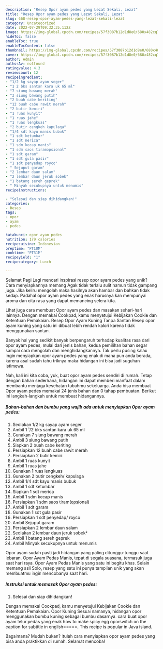 ```yaml
---
description: "Resep Opor ayam pedes yang Lezat Sekali, Lezat"
title: "Resep Opor ayam pedes yang Lezat Sekali, Lezat"
slug: 668-resep-opor-ayam-pedes-yang-lezat-sekali-lezat
category: Uncategorized
date: 2022-07-29T09:32:35.112Z
image: https://img-global.cpcdn.com/recipes/57f3087b12d1d8e0/680x482cq70/opor-ayam-pedes-foto-resep-utama.jpg
hideToc: false
enableToc: true
enableTocContent: false
thumbnail: https://img-global.cpcdn.com/recipes/57f3087b12d1d8e0/680x482cq70/opor-ayam-pedes-foto-resep-utama.jpg
cover: https://img-global.cpcdn.com/recipes/57f3087b12d1d8e0/680x482cq70/opor-ayam-pedes-foto-resep-utama.jpg
author: Admin
authorAv: notfound
ratingvalue: 4.3
reviewcount: 12
recipeingredient:
- "1/2 kg sayap ayam seger"
- "1 2 bks santan kara uk 65 ml"
- "7 siung bawang merah"
- "3 siung bawang putih"
- "2 buah cabe keriting"
- "12 buah cabe rawit merah"
- "2 butir kemiri"
- "1 ruas kunyit"
- "1 ruas jahe"
- "1 ruas lengkuas"
- "2 butir cengkeh kapulaga"
- "1/4 sdt kayu manis bubuk"
- "1 sdt ketumbar"
- "1 sdt merica"
- "1 sdm kecap manis"
- "1 sdm saos tiramopsional"
- "1 sdt garam"
- "1 sdt gula pasir"
- "1 sdt penyedap royco"
- " Sejuput garam"
- "2 lembar daun salam"
- "2 lembar daun jeruk sobek"
- "1 batang sereh geprek"
- " Minyak secukupnya untuk menumis"
recipeinstructions:

- "Selesai dan siap dihidangkan!"
categories:
- Resep
tags:
- opor
- ayam
- pedes

katakunci: opor ayam pedes 
nutrition: 179 calories
recipecuisine: Indonesian
preptime: "PT10M"
cooktime: "PT31M"
recipeyield: "1"
recipecategory: Lunch

---
```



Selamat Pagi Lagi mencari inspirasi resep opor ayam pedes yang unik? Cara menyiapkannya memang Agak tidak terlalu sulit namun tidak gampang juga. Jika keliru mengolah maka hasilnya akan hambar dan bahkan tidak sedap. Padahal opor ayam pedes yang enak harusnya kan mempunyai aroma dan cita rasa yang dapat memancing selera kita.


Lihat juga cara membuat Opor ayam pedes dan masakan sehari-hari lainnya. Dengan memakai Cookpad, kamu menyetujui Kebijakan Cookie dan Ketentuan Pemakaian. Resep Opor Ayam Kuning Tanpa Santan Resep opor ayam kuning yang satu ini dibuat lebih rendah kalori karena tidak menggunakan santan.

Banyak hal yang sedikit banyak berpengaruh terhadap kualitas rasa dari opor ayam pedes, mulai dari jenis bahan, kedua pemilihan bahan segar sampai cara mengolah dan menghidangkannya. Tak perlu pusing kalau ingin menyiapkan opor ayam pedes yang enak di mana pun anda berada, karena asal sudah tahu triknya maka hidangan ini bisa jadi suguhan istimewa.


Nah, kali ini kita coba, yuk, buat opor ayam pedes sendiri di rumah. Tetap dengan bahan sederhana, hidangan ini dapat memberi manfaat dalam membantu menjaga kesehatan tubuhmu sekeluarga. Anda bisa membuat Opor ayam pedes memakai 24 jenis bahan dan 0 tahap pembuatan. Berikut ini langkah-langkah untuk membuat hidangannya.

<!--inarticleads1-->

##### Bahan-bahan dan bumbu yang wajib ada untuk menyiapkan Opor ayam pedes:

1. Sediakan 1/2 kg sayap ayam seger
1. Ambil 1 ¹/2 bks santan kara uk 65 ml
1. Gunakan 7 siung bawang merah
1. Ambil 3 siung bawang putih
1. Siapkan 2 buah cabe keriting
1. Persiapkan 12 buah cabe rawit merah
1. Persiapkan 2 butir kemiri
1. Ambil 1 ruas kunyit
1. Ambil 1 ruas jahe
1. Gunakan 1 ruas lengkuas
1. Gunakan 2 butir cengkeh/ kapulaga
1. Ambil 1/4 sdt kayu manis bubuk
1. Ambil 1 sdt ketumbar
1. Siapkan 1 sdt merica
1. Ambil 1 sdm kecap manis
1. Persiapkan 1 sdm saos tiram(opsional)
1. Ambil 1 sdt garam
1. Gunakan 1 sdt gula pasir
1. Persiapkan 1 sdt penyedap/ royco
1. Ambil  Sejuput garam
1. Persiapkan 2 lembar daun salam
1. Sediakan 2 lembar daun jeruk sobek²
1. Ambil 1 batang sereh geprek
1. Ambil  Minyak secukupnya untuk menumis


Opor ayam sudah pasti jadi hidangan yang paling ditunggu-tunggu saat lebaran. Opor Ayam Pedas Manis, tepat di segala suasana, termasuk juga saat hari raya. Opor Ayam Pedas Manis yang satu ini begitu khas. Selain memang asli Solo, resep yang satu ini punya tampilan unik yang akan membuatmu ingin mencobanya saat hari. 

<!--inarticleads2-->

##### Instruksi untuk memasak Opor ayam pedes:


1. Selesai dan siap dihidangkan!

Dengan memakai Cookpad, kamu menyetujui Kebijakan Cookie dan Ketentuan Pemakaian. Opor Kuning Sesuai namanya, hidangan opor menggunakan bumbu kuning sebagai bumbu dasarnya. cara buat opor ayam telur pedas yang enak how to make spicy egg oporswitch on the caption for subtitle in english=====. This recipe is popular in Java island. 

Bagaimana? Mudah bukan? Itulah cara menyiapkan opor ayam pedes yang bisa anda praktikkan di rumah. Selamat mencoba!
